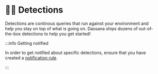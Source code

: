 # 🕵️‍♀️ Detections

Detections are continous queries that run against your environment and help you stay on top of what is going on. Dassana ships dozens of out-of-the-box detections to help you get started!

:::info Getting notified

In order to get notified about specific detections, ensure that you have created a [notification rule](../notification-rules/intro).

:::
